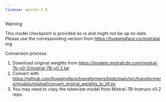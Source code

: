 ```yaml
---
license: apache-2.0
---
```


> [!WARNING]
> This model checkpoint is provided as-is and might not be up-to-date. Please use the corresponding version from https://huggingface.co/mistralai org

Conversion process:

1. Download original weights from https://models.mistralcdn.com/mistral-7b-v0-2/mistral-7B-v0.2.tar
2. Convert with https://github.com/huggingface/transformers/blob/main/src/transformers/models/mistral/convert_mistral_weights_to_hf.py
3. You may need to copy the tokenizer.model from Mistral-7B-Instruct-v0.2 repo.